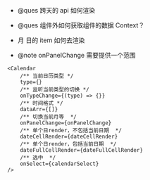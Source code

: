 -   @ques 跨天的 api 如何渲染

-   @ques 组件外如何获取组件的数据 Context？

-   月 日的 item 如何去渲染

-   @note onPanelChange 需要提供一个范围

```tsx
<Calendar
    /** 当前日历类型 */
    type={}
    /** 监听当前类型的切换 */
    onTypeChange={(type) => {}}
    /** 时间格式 */
    dataArr={[]}
    /** 切换当前月等  */
    onPanelChange={onPanelChange}
    /** 单个日render，不包括当前日期  */
    dateCellRender={dateCellRender}
    /** 单个日render，包括当前日期  */
    dateFullCellRender={dateFullCellRender}
    /** 选中  */
    onSelect={calendarSelect}
/>
```
